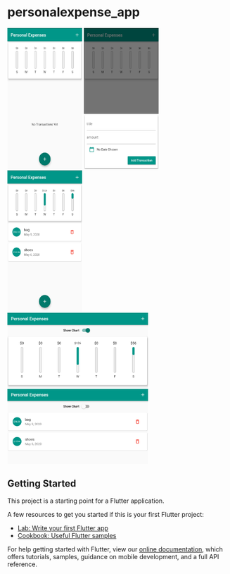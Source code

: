 # personalexpense_app

<img src="assets/s1.png" width="170" height="320"> <img src="assets/s2.png" width="170" height="320"> <img src="assets/s3.png" width="170" height="320">  
<img src="assets/s4.png" width="320" height="170"> 
<img src="assets/s5.png" width="320" height="170"> 




## Getting Started

This project is a starting point for a Flutter application.

A few resources to get you started if this is your first Flutter project:

- [Lab: Write your first Flutter app](https://flutter.dev/docs/get-started/codelab)
- [Cookbook: Useful Flutter samples](https://flutter.dev/docs/cookbook)

For help getting started with Flutter, view our
[online documentation](https://flutter.dev/docs), which offers tutorials,
samples, guidance on mobile development, and a full API reference.
